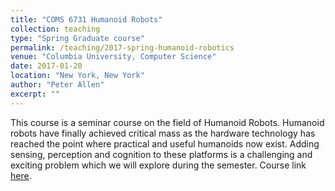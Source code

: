 ```yaml
---
title: "COMS 6731 Humanoid Robots"
collection: teaching
type: "Spring Graduate course"
permalink: /teaching/2017-spring-humanoid-robotics
venue: "Columbia University, Computer Science"
date: 2017-01-20
location: "New York, New York"
author: "Peter Allen"
excerpt: ""
---
```


This course is a seminar course on the field of Humanoid Robots. Humanoid robots have finally achieved critical mass as the hardware technology has reached the point where practical and useful humanoids now exist. Adding sensing, perception and cognition to these platforms is a challenging and exciting problem which we will explore during the semester. Course link [here](http://www.cs.columbia.edu/~allen/S17/).
